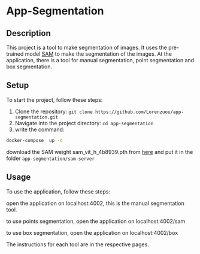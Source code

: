 # App-Segmentation

## Description

This project is a tool to make segmentation of images. It uses the pre-trained model [SAM](https://github.com/facebookresearch/segment-anything) to make the segmentation of the images. At the application, there is a tool for manual segmentation, point segmentation and box segmentation. 

## Setup

To start the project, follow these steps:

1. Clone the repository: `git clone https://github.com/Lorenzuou/app-segmentation.git`
2. Navigate into the project directory: `cd app-segmentation`
3. write the command: 
```bash 
docker-compose  up -d
```

download the SAM weight sam_vit_h_4b8939.pth from [here](https://dl.fbaipublicfiles.com/segment_anything/sam_vit_h_4b8939.pth) and put it in the folder `app-segmentation/sam-server`

## Usage

To use the application, follow these steps:

open the application on localhost:4002, this is the manual segmentation tool.

to use points segmentation, open the application on localhost:4002/sam 

to use box segmentation, open the application on localhost:4002/box

The instructions for each tool are in the respective pages.